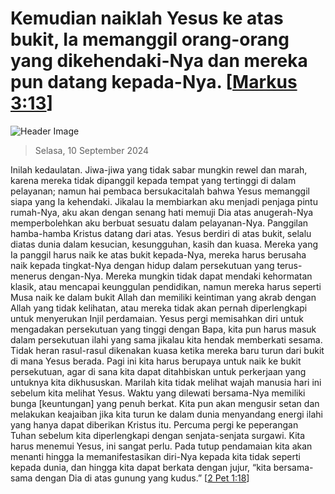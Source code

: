
# Kemudian naiklah Yesus ke atas bukit, Ia memanggil orang-orang yang dikehendaki-Nya dan mereka pun datang kepada-Nya. [[Markus 3:13](http://alkitab.sabda.org/?Markus%203:13)]

![Header Image](https://alkitab.app/slice/sunrise.jpg)

> Selasa, 10 September 2024

Inilah kedaulatan. Jiwa-jiwa yang tidak sabar mungkin rewel dan marah, karena mereka tidak dipanggil kepada tempat yang tertinggi di dalam pelayanan; namun hai pembaca bersukacitalah bahwa Yesus memanggil siapa yang Ia kehendaki. Jikalau Ia membiarkan aku menjadi penjaga pintu rumah-Nya, aku akan dengan senang hati memuji Dia atas anugerah-Nya memperbolehkan aku berbuat sesuatu dalam pelayanan-Nya. Panggilan hamba-hamba Kristus datang dari atas. Yesus berdiri di atas bukit, selalu diatas dunia dalam kesucian, kesungguhan, kasih dan kuasa. Mereka yang Ia panggil harus naik ke atas bukit kepada-Nya, mereka harus berusaha naik kepada tingkat-Nya dengan hidup dalam persekutuan yang terus-menerus dengan-Nya. Mereka mungkin tidak dapat mendaki kehormatan klasik, atau mencapai keunggulan pendidikan, namun mereka harus seperti Musa naik ke dalam bukit Allah dan memiliki keintiman yang akrab dengan Allah yang tidak kelihatan, atau mereka tidak akan pernah diperlengkapi untuk menyerukan Injil perdamaian. Yesus pergi memisahkan diri untuk mengadakan persekutuan yang tinggi dengan Bapa, kita pun harus masuk dalam persekutuan ilahi yang sama jikalau kita hendak memberkati sesama. Tidak heran rasul-rasul dikenakan kuasa ketika mereka baru turun dari bukit di mana Yesus berada. Pagi ini kita harus berupaya untuk naik ke bukit persekutuan, agar di sana kita dapat ditahbiskan untuk perkerjaan yang untuknya kita dikhususkan. Marilah kita tidak melihat wajah manusia hari ini sebelum kita melihat Yesus. Waktu yang dilewati bersama-Nya memiliki bunga [keuntungan] yang penuh berkat. Kita pun akan mengusir setan dan melakukan keajaiban jika kita turun ke dalam dunia menyandang energi ilahi yang hanya dapat diberikan Kristus itu. Percuma pergi ke peperangan Tuhan sebelum kita diperlengkapi dengan senjata-senjata surgawi. Kita harus menemui Yesus, ini sangat perlu. Pada tutup pendamaian kita akan menanti hingga Ia memanifestasikan diri-Nya kepada kita tidak seperti kepada dunia, dan hingga kita dapat berkata dengan jujur, “kita bersama-sama dengan Dia di atas gunung yang kudus.” [[2 Pet 1:18](http://alkitab.sabda.org/?2%20Pet%201:18)]
    